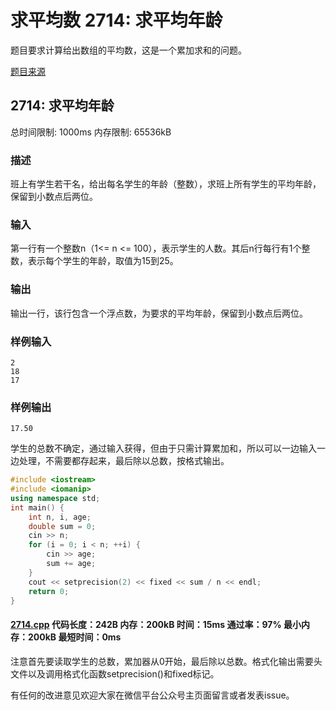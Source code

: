 # 求平均数 2714: 求平均年龄

题目要求计算给出数组的平均数，这是一个累加求和的问题。

[题目来源](http://bailian.openjudge.cn/practice/2714/)

## 2714: 求平均年龄

总时间限制: 1000ms    内存限制: 65536kB

### 描述

班上有学生若干名，给出每名学生的年龄（整数），求班上所有学生的平均年龄，保留到小数点后两位。

### 输入

第一行有一个整数n（1<= n <= 100），表示学生的人数。其后n行每行有1个整数，表示每个学生的年龄，取值为15到25。

### 输出

输出一行，该行包含一个浮点数，为要求的平均年龄，保留到小数点后两位。

### 样例输入
```
2
18
17
```
### 样例输出
```
17.50
```
学生的总数不确定，通过输入获得，但由于只需计算累加和，所以可以一边输入一边处理，不需要都存起来，最后除以总数，按格式输出。
```cpp
#include <iostream>
#include <iomanip>
using namespace std;
int main() {
	int n, i, age;
	double sum = 0;
	cin >> n;
	for (i = 0; i < n; ++i) {
		cin >> age;
		sum += age;
	}
	cout << setprecision(2) << fixed << sum / n << endl;
	return 0;
}
```
#### [2714.cpp](/Code/2700-2799/2714.cpp) 代码长度：242B 内存：200kB 时间：15ms 通过率：97% 最小内存：200kB  最短时间：0ms

注意首先要读取学生的总数，累加器从0开始，最后除以总数。格式化输出需要头文件以及调用格式化函数setprecision()和fixed标记。

有任何的改进意见欢迎大家在微信平台公众号主页面留言或者发表issue。
